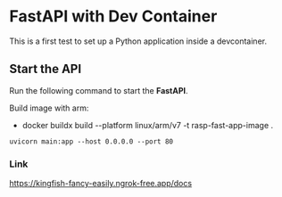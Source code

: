 # FastAPI with Dev Container

This is a first test to set up a Python application inside a devcontainer. 

## Start the API

Run the following command to start the __FastAPI__. 

Build image with arm:
- docker buildx build --platform linux/arm/v7 -t rasp-fast-app-image . 


```
uvicorn main:app --host 0.0.0.0 --port 80
```
### Link 
https://kingfish-fancy-easily.ngrok-free.app/docs
